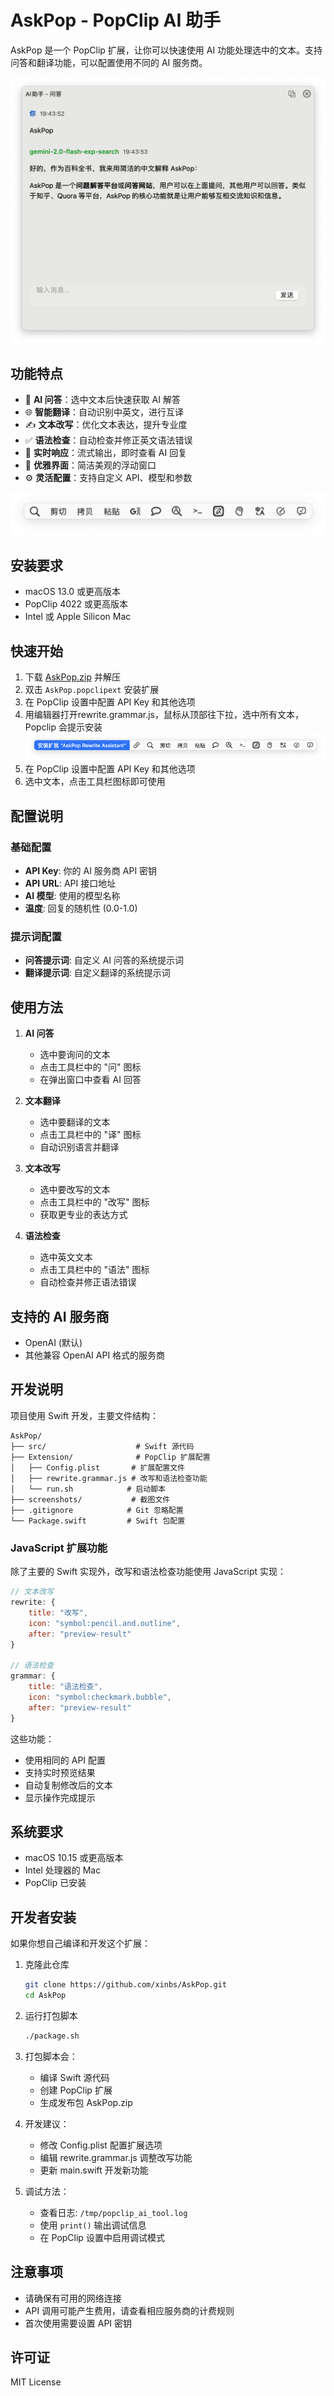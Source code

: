 # AskPop - PopClip AI 助手

AskPop 是一个 PopClip 扩展，让你可以快速使用 AI 功能处理选中的文本。支持问答和翻译功能，可以配置使用不同的 AI 服务商。

![AskPop 界面](./askpop.png)

## 功能特点

- 🤖 **AI 问答**：选中文本后快速获取 AI 解答
- 🌐 **智能翻译**：自动识别中英文，进行互译
- ✍️ **文本改写**：优化文本表达，提升专业度
- ✅ **语法检查**：自动检查并修正英文语法错误
- 💬 **实时响应**：流式输出，即时查看 AI 回复
- 🎨 **优雅界面**：简洁美观的浮动窗口
- ⚙️ **灵活配置**：支持自定义 API、模型和参数

![工具栏图标](./toolbar.png)

## 安装要求

- macOS 13.0 或更高版本
- PopClip 4022 或更高版本
- Intel 或 Apple Silicon Mac

## 快速开始

1. 下载 [AskPop.zip](https://github.com/xinbs/AskPop/raw/main/AskPop.zip) 并解压
2. 双击 `AskPop.popclipext` 安装扩展
3. 在 PopClip 设置中配置 API Key 和其他选项
4. 用编辑器打开rewrite.grammar.js，鼠标从顶部往下拉，选中所有文本，Popclip 会提示安装
![AskPop_Rewriting_Assistant](./AskPop_Rewriting_Assistant.png)
5. 在 PopClip 设置中配置 API Key 和其他选项
6. 选中文本，点击工具栏图标即可使用

## 配置说明

### 基础配置

- **API Key**: 你的 AI 服务商 API 密钥
- **API URL**: API 接口地址
- **AI 模型**: 使用的模型名称
- **温度**: 回复的随机性 (0.0-1.0)

### 提示词配置

- **问答提示词**: 自定义 AI 问答的系统提示词
- **翻译提示词**: 自定义翻译的系统提示词

## 使用方法

1. **AI 问答**
   - 选中要询问的文本
   - 点击工具栏中的 "问" 图标
   - 在弹出窗口中查看 AI 回答

2. **文本翻译**
   - 选中要翻译的文本
   - 点击工具栏中的 "译" 图标
   - 自动识别语言并翻译

3. **文本改写**
   - 选中要改写的文本
   - 点击工具栏中的 "改写" 图标
   - 获取更专业的表达方式

4. **语法检查**
   - 选中英文文本
   - 点击工具栏中的 "语法" 图标
   - 自动检查并修正语法错误

## 支持的 AI 服务商

- OpenAI (默认)
- 其他兼容 OpenAI API 格式的服务商

## 开发说明

项目使用 Swift 开发，主要文件结构：

```
AskPop/
├── src/                    # Swift 源代码
├── Extension/              # PopClip 扩展配置
│   ├── Config.plist       # 扩展配置文件
│   ├── rewrite.grammar.js # 改写和语法检查功能
│   └── run.sh            # 启动脚本
├── screenshots/           # 截图文件
├── .gitignore            # Git 忽略配置
└── Package.swift         # Swift 包配置
```

### JavaScript 扩展功能

除了主要的 Swift 实现外，改写和语法检查功能使用 JavaScript 实现：

```javascript
// 文本改写
rewrite: {
    title: "改写",
    icon: "symbol:pencil.and.outline",
    after: "preview-result"
}

// 语法检查
grammar: {
    title: "语法检查",
    icon: "symbol:checkmark.bubble",
    after: "preview-result"
}
```

这些功能：
- 使用相同的 API 配置
- 支持实时预览结果
- 自动复制修改后的文本
- 显示操作完成提示

## 系统要求

- macOS 10.15 或更高版本
- Intel 处理器的 Mac
- PopClip 已安装

## 开发者安装

如果你想自己编译和开发这个扩展：

1. 克隆此仓库
   ```bash
   git clone https://github.com/xinbs/AskPop.git
   cd AskPop
   ```

2. 运行打包脚本
   ```bash
   ./package.sh
   ```

3. 打包脚本会：
   - 编译 Swift 源代码
   - 创建 PopClip 扩展
   - 生成发布包 AskPop.zip

4. 开发建议：
   - 修改 Config.plist 配置扩展选项
   - 编辑 rewrite.grammar.js 调整改写功能
   - 更新 main.swift 开发新功能

5. 调试方法：
   - 查看日志: `/tmp/popclip_ai_tool.log`
   - 使用 `print()` 输出调试信息
   - 在 PopClip 设置中启用调试模式

## 注意事项

- 请确保有可用的网络连接
- API 调用可能产生费用，请查看相应服务商的计费规则
- 首次使用需要设置 API 密钥

## 许可证

MIT License 